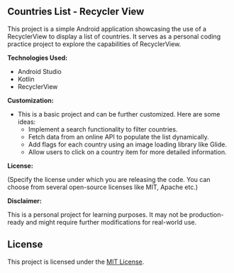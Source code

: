 ## Countries List - Recycler View

This project is a simple Android application showcasing the use of a RecyclerView to display a list of countries. It serves as a personal coding practice project to explore the capabilities of RecyclerView.


**Technologies Used:**

* Android Studio
* Kotlin
* RecyclerView


**Customization:**

* This is a basic project and can be further customized. Here are some ideas:
    * Implement a search functionality to filter countries.
    * Fetch data from an online API to populate the list dynamically.
    * Add flags for each country using an image loading library like Glide.
    * Allow users to click on a country item for more detailed information.

**License:**

(Specify the license under which you are releasing the code. You can choose from several open-source licenses like MIT, Apache etc.)

**Disclaimer:**

This is a personal project for learning purposes. It may not be production-ready and might require further modifications for real-world use.

## License

This project is licensed under the [MIT License](https://opensource.org/licenses/MIT).
